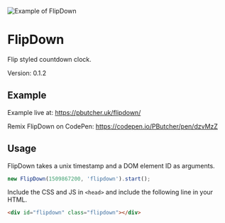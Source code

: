 <span style="text-align:center"><img src="http://i.imgur.com/UtbIc4S.png" title="Example of FlipDown"></span>

# FlipDown

Flip styled countdown clock.

Version: 0.1.2

## Example

Example live at: https://pbutcher.uk/flipdown/

Remix FlipDown on CodePen: https://codepen.io/PButcher/pen/dzvMzZ

## Usage

FlipDown takes a unix timestamp and a DOM element ID as arguments.

```javascript
new FlipDown(1509867200, 'flipdown').start();
```

Include the CSS and JS in `<head>` and include the following line in your HTML.

```html
<div id="flipdown" class="flipdown"></div>
```
